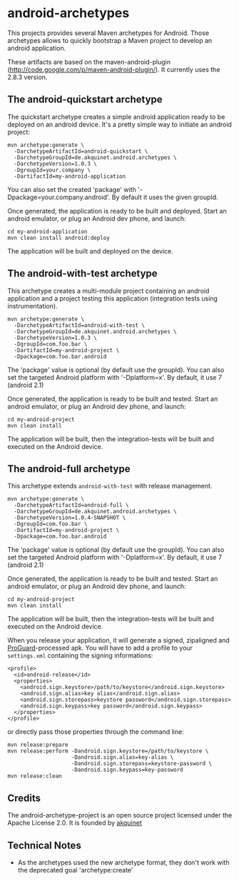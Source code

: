 android-archetypes
==================

This projects provides several Maven archetypes for Android. Those archetypes allows to quickly bootstrap a Maven project
to develop an android application.

These artifacts are based on the maven-android-plugin (http://code.google.com/p/maven-android-plugin/). It currently uses the 2.8.3 version.

The android-quickstart archetype
--------------------------------
The quickstart archetype creates a simple android application ready to be deployed on an android device. It's a pretty simple
way to initiate an android project:

    mvn archetype:generate \
      -DarchetypeArtifactId=android-quickstart \
      -DarchetypeGroupId=de.akquinet.android.archetypes \
      -DarchetypeVersion=1.0.3 \
      -DgroupId=your.company \
      -DartifactId=my-android-application

You can also set the created 'package' with '-Dpackage=your.company.android'. By default it uses the given groupId.

Once generated, the application is ready to be built and deployed. Start an android emulator, or plug an Android dev phone,
and launch:

    cd my-android-application
    mvn clean install android:deploy

The application will be built and deployed on the device.

The android-with-test archetype
-------------------------------

This archetype creates a multi-module project containing an android application and a project testing this application
(integration tests using instrumentation).

    mvn archetype:generate \
      -DarchetypeArtifactId=android-with-test \
      -DarchetypeGroupId=de.akquinet.android.archetypes \
      -DarchetypeVersion=1.0.3 \
      -DgroupId=com.foo.bar \
      -DartifactId=my-android-project \
      -Dpackage=com.foo.bar.android

The 'package' value is optional (by default use the groupId). You can also set the targeted Android platform with
'-Dplatform=x'. By default, it use 7 (android 2.1)

Once generated, the application is ready to be built and tested. Start an android emulator, or plug an Android dev phone,
and launch:

    cd my-android-project
    mvn clean install

The application will be built, then the integration-tests will be built and executed on the Android device.

The android-full archetype
--------------------------

This archetype extends `android-with-test` with release management.

    mvn archetype:generate \
      -DarchetypeArtifactId=android-full \
      -DarchetypeGroupId=de.akquinet.android.archetypes \
      -DarchetypeVersion=1.0.4-SNAPSHOT \
      -DgroupId=com.foo.bar \
      -DartifactId=my-android-project \
      -Dpackage=com.foo.bar.android

The 'package' value is optional (by default use the groupId). You can also set the targeted Android platform with
'-Dplatform=x'. By default, it use 7 (android 2.1)

Once generated, the application is ready to be built and tested. Start an android emulator, or plug an Android dev phone,
and launch:

    cd my-android-project
    mvn clean install

The application will be built, then the integration-tests will be built and executed on the Android device.

When you release your application, it will generate a signed, zipaligned and [ProGuard](http://proguard.sourceforge.net)-processed apk.
You will have to add a profile to your `settings.xml` containing the signing informations:

    <profile>
      <id>android-release</id>
      <properties>
        <android.sign.keystore>/path/to/keystore</android.sign.keystore>
        <android.sign.alias>key alias</android.sign.alias>
        <android.sign.storepass>keystore password</android.sign.storepass>
        <android.sign.keypass>key password</android.sign.keypass>
      </properties>
    </profile>

or directly pass those properties through the command line:

    mvn release:prepare
    mvn release:perform -Dandroid.sign.keystore=/path/to/keystore \
                        -Dandroid.sign.alias=key-alias \
                        -Dandroid.sign.storepass=keystore-password \
                        -Dandroid.sign.keypass=key-password
    mvn release:clean

Credits
-------
The android-archetype-project is an open source project licensed under the Apache License 2.0.
It is founded by [akquinet](http://akquinet.de/en)

Technical Notes
---------------
* As the archetypes used the new archetype format, they don't work with the deprecated goal 'archetype:create'
